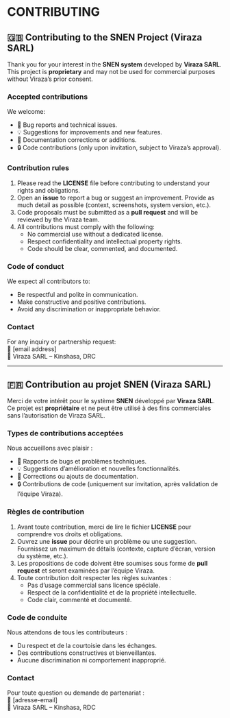 # CONTRIBUTING

## 🇬🇧 Contributing to the SNEN Project (Viraza SARL)

Thank you for your interest in the **SNEN system** developed by **Viraza SARL**.  
This project is **proprietary** and may not be used for commercial purposes without Viraza’s prior consent.  

### Accepted contributions
We welcome:  
- 🚩 Bug reports and technical issues.  
- 💡 Suggestions for improvements and new features.  
- 📝 Documentation corrections or additions.  
- 🔒 Code contributions (only upon invitation, subject to Viraza’s approval).  

### Contribution rules
1. Please read the **LICENSE** file before contributing to understand your rights and obligations.  
2. Open an **issue** to report a bug or suggest an improvement. Provide as much detail as possible (context, screenshots, system version, etc.).  
3. Code proposals must be submitted as a **pull request** and will be reviewed by the Viraza team.  
4. All contributions must comply with the following:  
   - No commercial use without a dedicated license.  
   - Respect confidentiality and intellectual property rights.  
   - Code should be clear, commented, and documented.  

### Code of conduct
We expect all contributors to:  
- Be respectful and polite in communication.  
- Make constructive and positive contributions.  
- Avoid any discrimination or inappropriate behavior.  

### Contact
For any inquiry or partnership request:  
📧 [email address]  
📍 Viraza SARL – Kinshasa, DRC

---

## 🇫🇷 Contribution au projet SNEN (Viraza SARL)

Merci de votre intérêt pour le système **SNEN** développé par **Viraza SARL**.  
Ce projet est **propriétaire** et ne peut être utilisé à des fins commerciales sans l’autorisation de Viraza SARL.  

### Types de contributions acceptées
Nous accueillons avec plaisir :  
- 🚩 Rapports de bugs et problèmes techniques.  
- 💡 Suggestions d’amélioration et nouvelles fonctionnalités.  
- 📝 Corrections ou ajouts de documentation.  
- 🔒 Contributions de code (uniquement sur invitation, après validation de l’équipe Viraza).  

### Règles de contribution
1. Avant toute contribution, merci de lire le fichier **LICENSE** pour comprendre vos droits et obligations.  
2. Ouvrez une **issue** pour décrire un problème ou une suggestion. Fournissez un maximum de détails (contexte, capture d’écran, version du système, etc.).  
3. Les propositions de code doivent être soumises sous forme de **pull request** et seront examinées par l’équipe Viraza.  
4. Toute contribution doit respecter les règles suivantes :  
   - Pas d’usage commercial sans licence spéciale.  
   - Respect de la confidentialité et de la propriété intellectuelle.  
   - Code clair, commenté et documenté.  

### Code de conduite
Nous attendons de tous les contributeurs :  
- Du respect et de la courtoisie dans les échanges.  
- Des contributions constructives et bienveillantes.  
- Aucune discrimination ni comportement inapproprié.  

### Contact
Pour toute question ou demande de partenariat :  
📧 [adresse-email]  
📍 Viraza SARL – Kinshasa, RDC  

